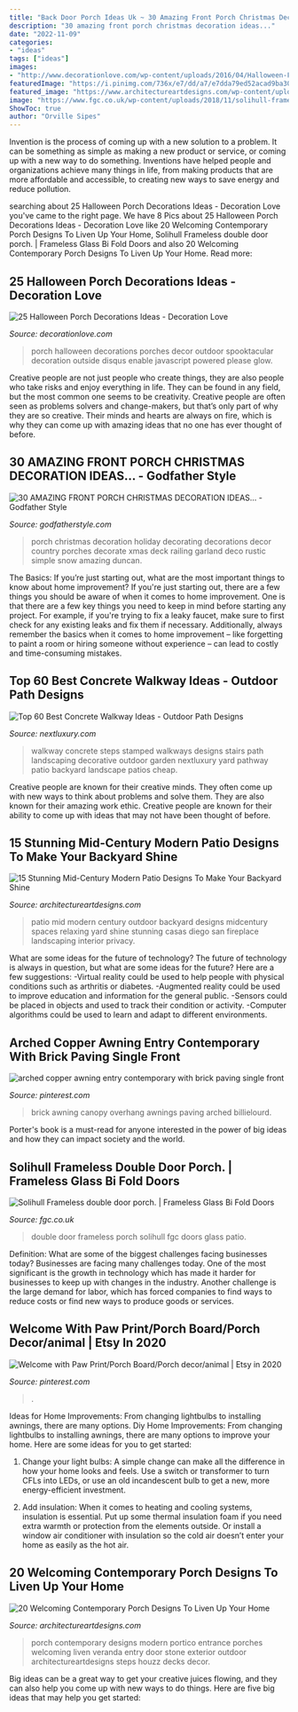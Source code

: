 ```yaml
---
title: "Back Door Porch Ideas Uk ~ 30 Amazing Front Porch Christmas Decoration Ideas..."
description: "30 amazing front porch christmas decoration ideas..."
date: "2022-11-09"
categories:
- "ideas"
tags: ["ideas"]
images:
- "http://www.decorationlove.com/wp-content/uploads/2016/04/Halloween-Front-Porch-decor.jpg"
featuredImage: "https://i.pinimg.com/736x/e7/dd/a7/e7dda79ed52acad9ba30a1ec6d79ad11.jpg"
featured_image: "https://www.architectureartdesigns.com/wp-content/uploads/2015/10/15-Stunning-Mid-Century-Modern-Patio-Designs-To-Make-Your-Backyard-Shine-9-630x421.jpg"
image: "https://www.fgc.co.uk/wp-content/uploads/2018/11/solihull-frameless-double-door-porch-6.jpg"
ShowToc: true
author: "Orville Sipes"
---
```



Invention is the process of coming up with a new solution to a problem. It can be something as simple as making a new product or service, or coming up with a new way to do something. Inventions have helped people and organizations achieve many things in life, from making products that are more affordable and accessible, to creating new ways to save energy and reduce pollution.

	

		
searching about 25 Halloween Porch Decorations Ideas - Decoration Love you've came to the right page. We have 8 Pics about 25 Halloween Porch Decorations Ideas - Decoration Love like 20 Welcoming Contemporary Porch Designs To Liven Up Your Home, Solihull Frameless double door porch. | Frameless Glass Bi Fold Doors and also 20 Welcoming Contemporary Porch Designs To Liven Up Your Home. Read more:
		
    
## 25 Halloween Porch Decorations Ideas - Decoration Love

<img loading=lazy src="http://www.decorationlove.com/wp-content/uploads/2016/04/Halloween-Front-Porch-decor.jpg" onerror="this.onerror=null;this.src='https://tse2.mm.bing.net/th?id=OIP.pFl4YQ1cIp47dF_i-QTEOQHaKs&amp;pid=15.1';" alt="25 Halloween Porch Decorations Ideas - Decoration Love">

_Source: decorationlove.com_

>porch halloween decorations porches decor outdoor spooktacular decoration outside disqus enable javascript powered please glow. 

	

Creative people are not just people who create things, they are also people who take risks and enjoy everything in life. They can be found in any field, but the most common one seems to be creativity. Creative people are often seen as problems solvers and change-makers, but that’s only part of why they are so creative. Their minds and hearts are always on fire, which is why they can come up with amazing ideas that no one has ever thought of before.

    
## 30 AMAZING FRONT PORCH CHRISTMAS DECORATION IDEAS... - Godfather Style

<img loading=lazy src="http://godfatherstyle.com/wp-content/uploads/2016/11/Lakeitha-Duncan-Holiday-Style-Challenge-1.jpg" onerror="this.onerror=null;this.src='https://tse1.mm.bing.net/th?id=OIP.998zS3qsGlyyoEUe9aMi3gHaJ4&amp;pid=15.1';" alt="30 AMAZING FRONT PORCH CHRISTMAS DECORATION IDEAS... - Godfather Style">

_Source: godfatherstyle.com_

>porch christmas decoration holiday decorating decorations decor country porches decorate xmas deck railing garland deco rustic simple snow amazing duncan. 

	

The Basics: If you’re just starting out, what are the most important things to know about home improvement?
If you're just starting out, there are a few things you should be aware of when it comes to home improvement. One is that there are a few key things you need to keep in mind before starting any project. For example, if you're trying to fix a leaky faucet, make sure to first check for any existing leaks and fix them if necessary. Additionally, always remember the basics when it comes to home improvement – like forgetting to paint a room or hiring someone without experience – can lead to costly and time-consuming mistakes.

    
## Top 60 Best Concrete Walkway Ideas - Outdoor Path Designs

<img loading=lazy src="http://nextluxury.com/wp-content/uploads/home-exterior-concrete-walkway.jpg" onerror="this.onerror=null;this.src='https://tse3.mm.bing.net/th?id=OIP.hI1EiclwMddpoNWp7FibIAAAAA&amp;pid=15.1';" alt="Top 60 Best Concrete Walkway Ideas - Outdoor Path Designs">

_Source: nextluxury.com_

>walkway concrete steps stamped walkways designs stairs path landscaping decorative outdoor garden nextluxury yard pathway patio backyard landscape patios cheap. 

	

Creative people are known for their creative minds. They often come up with new ways to think about problems and solve them. They are also known for their amazing work ethic. Creative people are known for their ability to come up with ideas that may not have been thought of before.

    
## 15 Stunning Mid-Century Modern Patio Designs To Make Your Backyard Shine

<img loading=lazy src="https://www.architectureartdesigns.com/wp-content/uploads/2015/10/15-Stunning-Mid-Century-Modern-Patio-Designs-To-Make-Your-Backyard-Shine-9-630x421.jpg" onerror="this.onerror=null;this.src='https://tse3.mm.bing.net/th?id=OIP.AM0ZQTD1vUCQfgHiWFvstwHaE8&amp;pid=15.1';" alt="15 Stunning Mid-Century Modern Patio Designs To Make Your Backyard Shine">

_Source: architectureartdesigns.com_

>patio mid modern century outdoor backyard designs midcentury spaces relaxing yard shine stunning casas diego san fireplace landscaping interior privacy. 

	

What are some ideas for the future of technology?
The future of technology is always in question, but what are some ideas for the future? Here are a few suggestions: 
-Virtual reality could be used to help people with physical conditions such as arthritis or diabetes. 
-Augmented reality could be used to improve education and information for the general public. 
-Sensors could be placed in objects and used to track their condition or activity. 
-Computer algorithms could be used to learn and adapt to different environments.

    
## Arched Copper Awning Entry Contemporary With Brick Paving Single Front

<img loading=lazy src="https://i.pinimg.com/736x/e7/dd/a7/e7dda79ed52acad9ba30a1ec6d79ad11.jpg" onerror="this.onerror=null;this.src='https://tse3.mm.bing.net/th?id=OIP.o83lF3neWFKBb08zHpvsQAHaK2&amp;pid=15.1';" alt="arched copper awning entry contemporary with brick paving single front">

_Source: pinterest.com_

>brick awning canopy overhang awnings paving arched billielourd. 

	

Porter's book is a must-read for anyone interested in the power of big ideas and how they can impact society and the world.

    
## Solihull Frameless Double Door Porch. | Frameless Glass Bi Fold Doors

<img loading=lazy src="https://www.fgc.co.uk/wp-content/uploads/2018/11/solihull-frameless-double-door-porch-6.jpg" onerror="this.onerror=null;this.src='https://tse3.mm.bing.net/th?id=OIP.2HjPsK5UEmfdDkhFcy40ZgHaJ4&amp;pid=15.1';" alt="Solihull Frameless double door porch. | Frameless Glass Bi Fold Doors">

_Source: fgc.co.uk_

>double door frameless porch solihull fgc doors glass patio. 

	

Definition: What are some of the biggest challenges facing businesses today?
Businesses are facing many challenges today. One of the most significant is the growth in technology which has made it harder for businesses to keep up with changes in the industry. Another challenge is the large demand for labor, which has forced companies to find ways to reduce costs or find new ways to produce goods or services.

    
## Welcome With Paw Print/Porch Board/Porch Decor/animal | Etsy In 2020

<img loading=lazy src="https://i.pinimg.com/736x/ce/6f/7d/ce6f7d01fe5a3e863cbd3d3920884d30.jpg" onerror="this.onerror=null;this.src='https://tse3.mm.bing.net/th?id=OIP.eWWvWqTBUd0lrGfDZ09vZQHaJ3&amp;pid=15.1';" alt="Welcome with Paw Print/Porch Board/Porch decor/animal | Etsy in 2020">

_Source: pinterest.com_

>. 

	

Ideas for Home Improvements: From changing lightbulbs to installing awnings, there are many options.
Diy Home Improvements: From changing lightbulbs to installing awnings, there are many options to improve your home. Here are some ideas for you to get started: 
1. Change your light bulbs: A simple change can make all the difference in how your home looks and feels. Use a switch or transformer to turn CFLs into LEDs, or use an old incandescent bulb to get a new, more energy-efficient investment. 

2. Add insulation: When it comes to heating and cooling systems, insulation is essential. Put up some thermal insulation foam if you need extra warmth or protection from the elements outside. Or install a window air conditioner with insulation so the cold air doesn’t enter your home as easily as the hot air. 


    
## 20 Welcoming Contemporary Porch Designs To Liven Up Your Home

<img loading=lazy src="https://www.architectureartdesigns.com/wp-content/uploads/2014/09/20-Welcoming-Contemporary-Porch-Designs-To-Liven-Up-Your-Home-4-630x919.jpg" onerror="this.onerror=null;this.src='https://tse4.mm.bing.net/th?id=OIP.gDjGZsKsKAaW90l5-MZMAgHaKz&amp;pid=15.1';" alt="20 Welcoming Contemporary Porch Designs To Liven Up Your Home">

_Source: architectureartdesigns.com_

>porch contemporary designs modern portico entrance porches welcoming liven veranda entry door stone exterior outdoor architectureartdesigns steps houzz decks decor. 

	

Big ideas can be a great way to get your creative juices flowing, and they can also help you come up with new ways to do things. Here are five big ideas that may help you get started: 

